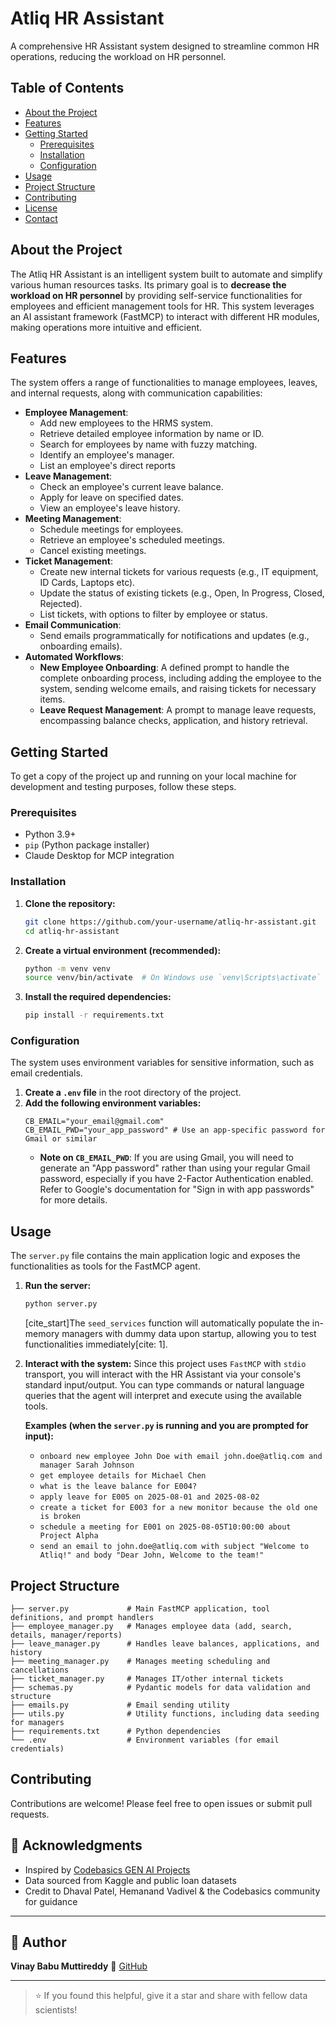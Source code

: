 # Atliq HR Assistant

A comprehensive HR Assistant system designed to streamline common HR operations, reducing the workload on HR personnel.

## Table of Contents

  * [About the Project](https://www.google.com/search?q=%23about-the-project)
  * [Features](https://www.google.com/search?q=%23features)
  * [Getting Started](https://www.google.com/search?q=%23getting-started)
      * [Prerequisites](https://www.google.com/search?q=%23prerequisites)
      * [Installation](https://www.google.com/search?q=%23installation)
      * [Configuration](https://www.google.com/search?q=%23configuration)
  * [Usage](https://www.google.com/search?q=%23usage)
  * [Project Structure](https://www.google.com/search?q=%23project-structure)
  * [Contributing](https://www.google.com/search?q=%23contributing)
  * [License](https://www.google.com/search?q=%23license)
  * [Contact](https://www.google.com/search?q=%23contact)

## About the Project

The Atliq HR Assistant is an intelligent system built to automate and simplify various human resources tasks. Its primary goal is to **decrease the workload on HR personnel** by providing self-service functionalities for employees and efficient management tools for HR. This system leverages an AI assistant framework (FastMCP) to interact with different HR modules, making operations more intuitive and efficient.

## Features

The system offers a range of functionalities to manage employees, leaves, and internal requests, along with communication capabilities:

  * **Employee Management**:
      * Add new employees to the HRMS system.
      * Retrieve detailed employee information by name or ID.
      * Search for employees by name with fuzzy matching.
      * Identify an employee's manager.
      * List an employee's direct reports
  * **Leave Management**:
      * Check an employee's current leave balance.
      * Apply for leave on specified dates.
      * View an employee's leave history.
  * **Meeting Management**:
      * Schedule meetings for employees.
      * Retrieve an employee's scheduled meetings.
      * Cancel existing meetings.
  * **Ticket Management**:
      * Create new internal tickets for various requests (e.g., IT equipment, ID Cards, Laptops etc).
      * Update the status of existing tickets (e.g., Open, In Progress, Closed, Rejected).
      * List tickets, with options to filter by employee or status.
  * **Email Communication**:
      * Send emails programmatically for notifications and updates (e.g., onboarding emails).
  * **Automated Workflows**:
      * **New Employee Onboarding**: A defined prompt to handle the complete onboarding process, including adding the employee to the system, sending welcome emails, and raising tickets for necessary items.
      * **Leave Request Management**: A prompt to manage leave requests, encompassing balance checks, application, and history retrieval.

## Getting Started

To get a copy of the project up and running on your local machine for development and testing purposes, follow these steps.

### Prerequisites

  * Python 3.9+
  * `pip` (Python package installer)
  * Claude Desktop for MCP integration

### Installation

1.  **Clone the repository:**
    ```bash
    git clone https://github.com/your-username/atliq-hr-assistant.git
    cd atliq-hr-assistant
    ```
2.  **Create a virtual environment (recommended):**
    ```bash
    python -m venv venv
    source venv/bin/activate  # On Windows use `venv\Scripts\activate`
    ```
3.  **Install the required dependencies:**
    ```bash
    pip install -r requirements.txt
    ```

### Configuration

The system uses environment variables for sensitive information, such as email credentials.

1.  **Create a `.env` file** in the root directory of the project.
2.  **Add the following environment variables:**
    ```
    CB_EMAIL="your_email@gmail.com"
    CB_EMAIL_PWD="your_app_password" # Use an app-specific password for Gmail or similar
    ```
      * **Note on `CB_EMAIL_PWD`**: If you are using Gmail, you will need to generate an "App password" rather than using your regular Gmail password, especially if you have 2-Factor Authentication enabled. Refer to Google's documentation for "Sign in with app passwords" for more details.

## Usage

The `server.py` file contains the main application logic and exposes the functionalities as tools for the FastMCP agent.

1.  **Run the server:**

    ```bash
    python server.py
    ```

    [cite\_start]The `seed_services` function will automatically populate the in-memory managers with dummy data upon startup, allowing you to test functionalities immediately[cite: 1].

2.  **Interact with the system:**
    Since this project uses `FastMCP` with `stdio` transport, you will interact with the HR Assistant via your console's standard input/output. You can type commands or natural language queries that the agent will interpret and execute using the available tools.

    **Examples (when the `server.py` is running and you are prompted for input):**

      * `onboard new employee John Doe with email john.doe@atliq.com and manager Sarah Johnson`
      * `get employee details for Michael Chen`
      * `what is the leave balance for E004?`
      * `apply leave for E005 on 2025-08-01 and 2025-08-02`
      * `create a ticket for E003 for a new monitor because the old one is broken`
      * `schedule a meeting for E001 on 2025-08-05T10:00:00 about Project Alpha`
      * `send an email to john.doe@atliq.com with subject "Welcome to Atliq!" and body "Dear John, Welcome to the team!"`

## Project Structure

```
├── server.py             # Main FastMCP application, tool definitions, and prompt handlers
├── employee_manager.py   # Manages employee data (add, search, details, manager/reports)
├── leave_manager.py      # Handles leave balances, applications, and history
├── meeting_manager.py    # Manages meeting scheduling and cancellations
├── ticket_manager.py     # Manages IT/other internal tickets
├── schemas.py            # Pydantic models for data validation and structure
├── emails.py             # Email sending utility
├── utils.py              # Utility functions, including data seeding for managers
├── requirements.txt      # Python dependencies
└── .env                  # Environment variables (for email credentials)
```

## Contributing

Contributions are welcome\! Please feel free to open issues or submit pull requests.



## 🙌 Acknowledgments

* Inspired by [Codebasics GEN AI Projects](https://github.com/codebasics/)
* Data sourced from Kaggle and public loan datasets
* Credit to Dhaval Patel, Hemanand Vadivel & the Codebasics community for guidance

---

## 👤 Author

**Vinay Babu Muttireddy**
🔗 [GitHub](https://github.com/vinaybabu2112)

---

> ⭐ If you found this helpful, give it a star and share with fellow data scientists!
